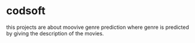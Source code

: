 # codsoft
this projects are about moovive genre prediction where genre is predicted by giving the description of the movies.
